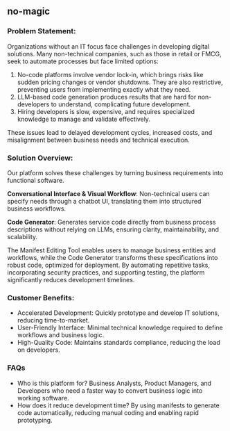 ## no-magic

### Problem Statement:

Organizations without an IT focus face challenges in developing digital solutions. Many non-technical companies, such as those in retail or FMCG, seek to automate processes but face limited options:

1. No-code platforms involve vendor lock-in, which brings risks like sudden pricing changes or vendor shutdowns. They are also restrictive, preventing users from implementing exactly what they need.
2. LLM-based code generation produces results that are hard for non-developers to understand, complicating future development.
3. Hiring developers is slow, expensive, and requires specialized knowledge to manage and validate effectively.

These issues lead to delayed development cycles, increased costs, and misalignment between business needs and technical execution.

### Solution Overview:

Our platform solves these challenges by turning business requirements into functional software.

**Conversational Interface & Visual Workflow**: Non-technical users can specify needs through a chatbot UI, translating them into structured business workflows.

**Code Generator**: Generates service code directly from business process descriptions without relying on LLMs, ensuring clarity, maintainability, and scalability.

The Manifest Editing Tool enables users to manage business entities and workflows, while the Code Generator transforms these specifications into robust code, optimized for deployment. By automating repetitive tasks, incorporating security practices, and supporting testing, the platform significantly reduces development timelines.

### Customer Benefits:

- Accelerated Development: Quickly prototype and develop IT solutions, reducing time-to-market.
- User-Friendly Interface: Minimal technical knowledge required to define workflows and business logic.
- High-Quality Code: Maintains standards compliance, reducing the load on developers.

### FAQs

- Who is this platform for? Business Analysts, Product Managers, and Developers who need a faster way to convert business logic into working software.
- How does it reduce development time? By using manifests to generate code automatically, reducing manual coding and enabling rapid prototyping.
